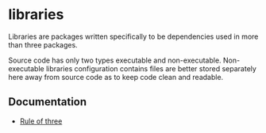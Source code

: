 # libraries

Libraries are packages written specifically to be dependencies used in more than
three packages.

Source code has only two types executable and non-executable. Non-executable
libraries configuration contains files are better stored separately here away
from source code as to keep code clean and readable.

## Documentation

- [Rule of three](<https://en.wikipedia.org/wiki/Rule_of_three_(computer_programming)>)
